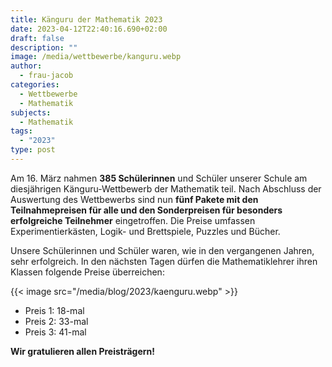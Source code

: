 ```yaml
---
title: Känguru der Mathematik 2023
date: 2023-04-12T22:40:16.690+02:00
draft: false
description: ""
image: /media/wettbewerbe/kanguru.webp
author:
  - frau-jacob
categories:
  - Wettbewerbe
  - Mathematik
subjects:
  - Mathematik
tags:
  - "2023"
type: post
---
```

Am 16. März nahmen **385 Schülerinnen** und Schüler unserer Schule am diesjährigen Känguru-Wettbewerb der Mathematik teil. Nach Abschluss der Auswertung des Wettbewerbs sind nun **fünf Pakete mit den Teilnahmepreisen für alle und den Sonderpreisen für besonders erfolgreiche Teilnehmer** eingetroffen. Die Preise umfassen Experimentierkästen, Logik- und Brettspiele, Puzzles und Bücher.

Unsere Schülerinnen und Schüler waren, wie in den vergangenen Jahren, sehr erfolgreich. In den nächsten Tagen dürfen die Mathematiklehrer ihren Klassen folgende Preise überreichen:



{{< image src="/media/blog/2023/kaenguru.webp" >}}



- Preis 1: 18-mal
- Preis 2: 33-mal
- Preis 3: 41-mal

**Wir gratulieren allen Preisträgern!**
